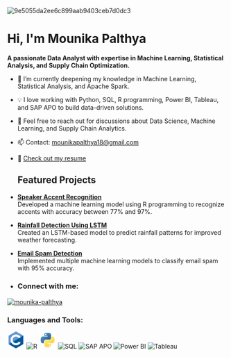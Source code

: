 ![9e5055da2ee6c899aab9403ceb7d0dc3](https://github.com/MounikaPalthya/MounikaPalthya/assets/152343616/5992e1c6-3d72-4ac2-bef5-952da72dbad2)
                                  
# Hi, I'm Mounika Palthya

**A passionate Data Analyst with expertise in Machine Learning, Statistical Analysis, and Supply Chain Optimization.**  
- 🔭 I’m currently deepening my knowledge in Machine Learning, Statistical Analysis, and Apache Spark.  
- 💡 I love working with Python, SQL, R programming, Power BI, Tableau, and SAP APO to build data-driven solutions.  
- 💬 Feel free to reach out for discussions about Data Science, Machine Learning, and Supply Chain Analytics.  
- 📫 Contact: mounikapalthya18@gmail.com  
- 📄 [Check out my resume](https://docs.google.com/document/d/11wFmfxTldfd1TE6zy_OWJqnwTJrgnuX3/edit?usp=drive_link&ouid=103795237517626164402&rtpof=true&sd=true)

  ## Featured Projects

- **[Speaker Accent Recognition](https://github.com/MounikaPalthya/speaker-accent-recognition)**  
   Developed a machine learning model using R programming to recognize accents with accuracy between 77% and 97%.
   
- **[Rainfall Detection Using LSTM](https://github.com/MounikaPalthya/rainfall-detection-lstm)**  
   Created an LSTM-based model to predict rainfall patterns for improved weather forecasting.

- **[Email Spam Detection](https://github.com/MounikaPalthya/email-spam-detection)**  
   Implemented multiple machine learning models to classify email spam with 95% accuracy.


- <h3 align="left">Connect with me:</h3>
<p align="left">
<a href="https://www.linkedin.com/in/mounika-palthya-a91aa5229/" target="blank"><img align="center" src="https://raw.githubusercontent.com/rahuldkjain/github-profile-readme-generator/master/src/images/icons/Social/linked-in-alt.svg" alt="mounika-palthya" height="30" width="40" /></a>
  
<h3 align="left">Languages and Tools:</h3>
<p align="left">
  <img src="https://raw.githubusercontent.com/devicons/devicon/master/icons/c/c-original.svg" alt="C" width="40" height="40"/> 
  <img src="https://www.r-project.org/logo/Rlogo.png" alt="R" width="40" height="40"/> 
  <img src="https://raw.githubusercontent.com/devicons/devicon/master/icons/python/python-original.svg" alt="Python" width="40" height="40"/> 
  <img src="https://www.svgrepo.com/show/303229/microsoft-sql-server-logo.svg" alt="SQL" width="40" height="40"/> 
  <img src="https://upload.wikimedia.org/wikipedia/commons/5/59/SAP_2011_logo.svg" alt="SAP APO" width="40" height="40"/> 
  <img src="https://upload.wikimedia.org/wikipedia/commons/9/91/Power_bi_logo_black.svg" alt="Power BI" width="40" height="40"/>
  <img src="https://upload.wikimedia.org/wikipedia/commons/1/10/Tableau_Software_logo.svg" alt="Tableau" width="80" height="40"/>
</p>



